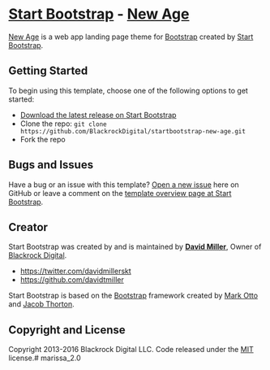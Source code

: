 # [Start Bootstrap](http://startbootstrap.com/) - [New Age](http://startbootstrap.com/template-overviews/new-age/)

[New Age](http://startbootstrap.com/template-overviews/new-age/) is a web app landing page theme for [Bootstrap](http://getbootstrap.com/) created by [Start Bootstrap](http://startbootstrap.com/).

## Getting Started

To begin using this template, choose one of the following options to get started:
* [Download the latest release on Start Bootstrap](http://startbootstrap.com/template-overviews/new-age/)
* Clone the repo: `git clone https://github.com/BlackrockDigital/startbootstrap-new-age.git`
* Fork the repo

## Bugs and Issues

Have a bug or an issue with this template? [Open a new issue](https://github.com/BlackrockDigital/startbootstrap-new-age/issues) here on GitHub or leave a comment on the [template overview page at Start Bootstrap](http://startbootstrap.com/template-overviews/new-age/).

## Creator

Start Bootstrap was created by and is maintained by **[David Miller](http://davidmiller.io/)**, Owner of [Blackrock Digital](http://blackrockdigital.io/).

* https://twitter.com/davidmillerskt
* https://github.com/davidtmiller

Start Bootstrap is based on the [Bootstrap](http://getbootstrap.com/) framework created by [Mark Otto](https://twitter.com/mdo) and [Jacob Thorton](https://twitter.com/fat).

## Copyright and License

Copyright 2013-2016 Blackrock Digital LLC. Code released under the [MIT](https://github.com/BlackrockDigital/startbootstrap-new-age/blob/gh-pages/LICENSE) license.# marissa_2.0
